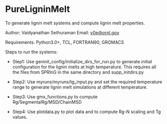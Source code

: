 # PureLigninMelt
To generate lignin melt systems and compute lignin melt properties.

Author: Vaidyanathan Sethuraman
Email: v0e@ornl.gov

Requirements: Python3.0+, TCL, FORTRAN90, GROMACS

Steps to run the systems:

- Step1: Use geninit_config/initialize_dirs_for_run.py to generate initial configuration for the lignin melts at high temperature. This requires all the files from SPRInG in the same directory and supp_initdirs.py

- Step2: Use myruns/myruns/tg_input.py and set the required temperature range to generate lignin melt simulations at different temperature.

- Step3: Use gmx_functions.py to compute Rg/SegmentalRg/MSD/ChainMSD

- Step4: Use plotdata.py to plot data and to compute Rg-N scaling and Tg values.

